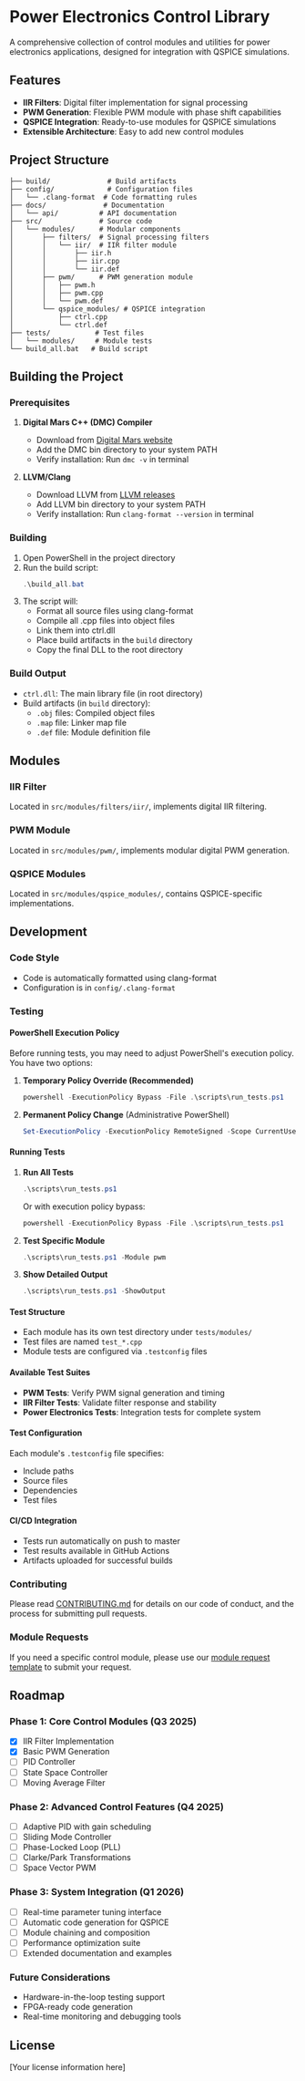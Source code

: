 # Power Electronics Control Library

A comprehensive collection of control modules and utilities for power electronics applications, designed for integration with QSPICE simulations.

## Features

- **IIR Filters**: Digital filter implementation for signal processing
- **PWM Generation**: Flexible PWM module with phase shift capabilities
- **QSPICE Integration**: Ready-to-use modules for QSPICE simulations
- **Extensible Architecture**: Easy to add new control modules

## Project Structure

```
├── build/              # Build artifacts
├── config/             # Configuration files
│   └── .clang-format  # Code formatting rules
├── docs/              # Documentation
│   └── api/          # API documentation
├── src/              # Source code
│   └── modules/      # Modular components
│       ├── filters/  # Signal processing filters
│       │   └── iir/  # IIR filter module
│       │       ├── iir.h
│       │       ├── iir.cpp
│       │       └── iir.def
│       ├── pwm/      # PWM generation module
│       │   ├── pwm.h
│       │   ├── pwm.cpp
│       │   └── pwm.def
│       └── qspice_modules/ # QSPICE integration
│           ├── ctrl.cpp
│           └── ctrl.def
├── tests/           # Test files
│   └── modules/     # Module tests
└── build_all.bat   # Build script
```

## Building the Project

### Prerequisites

1. **Digital Mars C++ (DMC) Compiler**
   - Download from [Digital Mars website](https://digitalmars.com/download/freecompiler.html)
   - Add the DMC bin directory to your system PATH
   - Verify installation: Run `dmc -v` in terminal

2. **LLVM/Clang**
   - Download LLVM from [LLVM releases](https://releases.llvm.org/)
   - Add LLVM bin directory to your system PATH
   - Verify installation: Run `clang-format --version` in terminal

### Building

1. Open PowerShell in the project directory
2. Run the build script:
   ```powershell
   .\build_all.bat
   ```
3. The script will:
   - Format all source files using clang-format
   - Compile all .cpp files into object files
   - Link them into ctrl.dll
   - Place build artifacts in the `build` directory
   - Copy the final DLL to the root directory

### Build Output
- `ctrl.dll`: The main library file (in root directory)
- Build artifacts (in `build` directory):
  - `.obj` files: Compiled object files
  - `.map` file: Linker map file
  - `.def` file: Module definition file

## Modules

### IIR Filter
Located in `src/modules/filters/iir/`, implements digital IIR filtering.

### PWM Module
Located in `src/modules/pwm/`, implements modular digital PWM generation.

### QSPICE Modules
Located in `src/modules/qspice_modules/`, contains QSPICE-specific implementations.

## Development

### Code Style
- Code is automatically formatted using clang-format
- Configuration is in `config/.clang-format`

### Testing

#### PowerShell Execution Policy
Before running tests, you may need to adjust PowerShell's execution policy. You have two options:

1. **Temporary Policy Override (Recommended)**
   ```powershell
   powershell -ExecutionPolicy Bypass -File .\scripts\run_tests.ps1
   ```

2. **Permanent Policy Change** (Administrative PowerShell)
   ```powershell
   Set-ExecutionPolicy -ExecutionPolicy RemoteSigned -Scope CurrentUser
   ```

#### Running Tests

1. **Run All Tests**
   ```powershell
   .\scripts\run_tests.ps1
   ```
   Or with execution policy bypass:
   ```powershell
   powershell -ExecutionPolicy Bypass -File .\scripts\run_tests.ps1
   ```

2. **Test Specific Module**
   ```powershell
   .\scripts\run_tests.ps1 -Module pwm
   ```

3. **Show Detailed Output**
   ```powershell
   .\scripts\run_tests.ps1 -ShowOutput
   ```

#### Test Structure
- Each module has its own test directory under `tests/modules/`
- Test files are named `test_*.cpp`
- Module tests are configured via `.testconfig` files

#### Available Test Suites
- **PWM Tests**: Verify PWM signal generation and timing
- **IIR Filter Tests**: Validate filter response and stability
- **Power Electronics Tests**: Integration tests for complete system

#### Test Configuration
Each module's `.testconfig` file specifies:
- Include paths
- Source files
- Dependencies
- Test files

#### CI/CD Integration
- Tests run automatically on push to master
- Test results available in GitHub Actions
- Artifacts uploaded for successful builds

### Contributing
Please read [CONTRIBUTING.md](CONTRIBUTING.md) for details on our code of conduct, and the process for submitting pull requests.

### Module Requests
If you need a specific control module, please use our [module request template](.github/ISSUE_TEMPLATE/module_request.md) to submit your request.

## Roadmap

### Phase 1: Core Control Modules (Q3 2025)
- [x] IIR Filter Implementation
- [x] Basic PWM Generation
- [ ] PID Controller
- [ ] State Space Controller
- [ ] Moving Average Filter

### Phase 2: Advanced Control Features (Q4 2025)
- [ ] Adaptive PID with gain scheduling
- [ ] Sliding Mode Controller
- [ ] Phase-Locked Loop (PLL)
- [ ] Clarke/Park Transformations
- [ ] Space Vector PWM

### Phase 3: System Integration (Q1 2026)
- [ ] Real-time parameter tuning interface
- [ ] Automatic code generation for QSPICE
- [ ] Module chaining and composition
- [ ] Performance optimization suite
- [ ] Extended documentation and examples

### Future Considerations
- Hardware-in-the-loop testing support
- FPGA-ready code generation
- Real-time monitoring and debugging tools

## License
[Your license information here]
